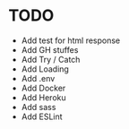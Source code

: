 TODO
====

+ Add test for html response
+ Add GH stuffes
+ Add Try / Catch
+ Add Loading
+ Add .env
+ Add Docker
+ Add Heroku
+ Add sass
+ Add ESLint